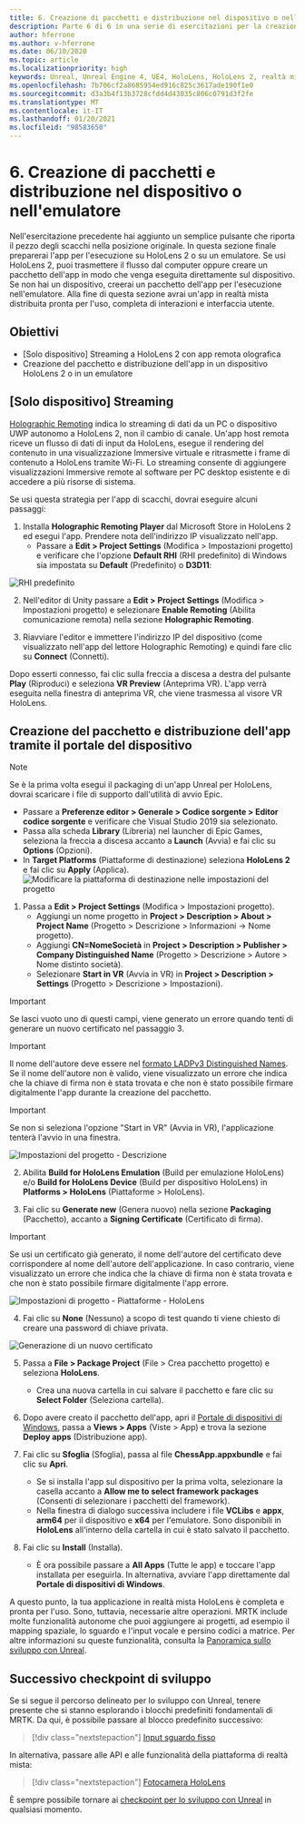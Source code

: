 ```yaml
---
title: 6. Creazione di pacchetti e distribuzione nel dispositivo o nell'emulatore
description: Parte 6 di 6 in una serie di esercitazioni per la creazione di un'app di scacchi con Unreal Engine 4 e il plug-in UX Tools di Mixed Reality Toolkit
author: hferrone
ms.author: v-hferrone
ms.date: 06/10/2020
ms.topic: article
ms.localizationpriority: high
keywords: Unreal, Unreal Engine 4, UE4, HoloLens, HoloLens 2, realtà mista, esercitazione, guida introduttiva, mrtk, uxt, UX Tools, documentazione, visore VR realtà mista, visore VR di windows mixed reality, visore per realtà virtuale
ms.openlocfilehash: 7b706cf2a8685954ed916c825c3617ade190f1e0
ms.sourcegitcommit: d3a3b4f13b3728cfdd4d43035c806c0791d3f2fe
ms.translationtype: MT
ms.contentlocale: it-IT
ms.lasthandoff: 01/20/2021
ms.locfileid: "98583650"
---
```

# <a name="6-packaging--deploying-to-device-or-emulator"></a>6. Creazione di pacchetti e distribuzione nel dispositivo o nell'emulatore

Nell'esercitazione precedente hai aggiunto un semplice pulsante che riporta il pezzo degli scacchi nella posizione originale. In questa sezione finale preparerai l'app per l'esecuzione su HoloLens 2 o su un emulatore. Se usi HoloLens 2, puoi trasmettere il flusso dal computer oppure creare un pacchetto dell'app in modo che venga eseguita direttamente sul dispositivo. Se non hai un dispositivo, creerai un pacchetto dell'app per l'esecuzione nell'emulatore. Alla fine di questa sezione avrai un'app in realtà mista distribuita pronta per l'uso, completa di interazioni e interfaccia utente.

## <a name="objectives"></a>Obiettivi

* [Solo dispositivo] Streaming a HoloLens 2 con app remota olografica
* Creazione del pacchetto e distribuzione dell'app in un dispositivo HoloLens 2 o in un emulatore

## <a name="device-only-streaming"></a>[Solo dispositivo] Streaming

[Holographic Remoting](/windows/mixed-reality/add-holographic-remoting) indica lo streaming di dati da un PC o dispositivo UWP autonomo a HoloLens 2, non il cambio di canale. Un'app host remota riceve un flusso di dati di input da HoloLens, esegue il rendering del contenuto in una visualizzazione Immersive virtuale e ritrasmette i frame di contenuto a HoloLens tramite Wi-Fi. Lo streaming consente di aggiungere visualizzazioni Immersive remote al software per PC desktop esistente e di accedere a più risorse di sistema.

Se usi questa strategia per l'app di scacchi, dovrai eseguire alcuni passaggi:

1.  Installa **Holographic Remoting Player** dal Microsoft Store in HoloLens 2 ed esegui l'app. Prendere nota dell'indirizzo IP visualizzato nell'app.
    * Passare a **Edit > Project Settings** (Modifica > Impostazioni progetto) e verificare che l'opzione **Default RHI** (RHI predefinito) di Windows sia impostata su **Default** (Predefinito) o **D3D11**:

![RHI predefinito](../images/unreal/performance-recommendations-img-09.png)

2.  Nell'editor di Unity passare a **Edit > Project Settings** (Modifica > Impostazioni progetto) e selezionare **Enable Remoting** (Abilita comunicazione remota) nella sezione **Holographic Remoting**.

3.  Riavviare l'editor e immettere l'indirizzo IP del dispositivo (come visualizzato nell'app del lettore Holographic Remoting) e quindi fare clic su **Connect** (Connetti).

Dopo esserti connesso, fai clic sulla freccia a discesa a destra del pulsante **Play** (Riproduci) e seleziona **VR Preview** (Anteprima VR). L'app verrà eseguita nella finestra di anteprima VR, che viene trasmessa al visore VR HoloLens.

## <a name="packaging-and-deploying-the-app-via-device-portal"></a>Creazione del pacchetto e distribuzione dell'app tramite il portale del dispositivo

>[!NOTE]
>Se è la prima volta esegui il packaging di un'app Unreal per HoloLens, dovrai scaricare i file di supporto dall'utilità di avvio Epic.
>- Passare a **Preferenze editor > Generale > Codice sorgente > Editor codice sorgente** e verificare che Visual Studio 2019 sia selezionato.
>- Passa alla scheda **Library** (Libreria) nel launcher di Epic Games, seleziona la freccia a discesa accanto a **Launch** (Avvia) e fai clic su **Options** (Opzioni).
>- In **Target Platforms** (Piattaforme di destinazione) seleziona **HoloLens 2** e fai clic su **Apply** (Applica).
>![Modificare la piattaforma di destinazione nelle impostazioni del progetto](images/unreal-uxt/6-installationoptions.PNG)

1.  Passa a **Edit > Project Settings** (Modifica > Impostazioni progetto).
    * Aggiungi un nome progetto in **Project > Description > About > Project Name** (Progetto > Descrizione > Informazioni -> Nome progetto).
    * Aggiungi **CN=NomeSocietà** in **Project > Description > Publisher > Company Distinguished Name** (Progetto > Descrizione > Autore > Nome distinto società).
    * Selezionare **Start in VR** (Avvia in VR) in **Project > Description > Settings** (Progetto > Descrizione > Impostazioni).

> [!IMPORTANT]
> Se lasci vuoto uno di questi campi, viene generato un errore quando tenti di generare un nuovo certificato nel passaggio 3.

> [!IMPORTANT]
> Il nome dell'autore deve essere nel [formato LADPv3 Distinguished Names](https://www.ietf.org/rfc/rfc2253.txt). Se il nome dell'autore non è valido, viene visualizzato un errore che indica che la chiave di firma non è stata trovata e che non è stato possibile firmare digitalmente l'app durante la creazione del pacchetto.

> [!IMPORTANT]
> Se non si seleziona l'opzione "Start in VR" (Avvia in VR), l'applicazione tenterà l'avvio in una finestra.

![Impostazioni del progetto - Descrizione](images/unreal-uxt/6-cn-new.PNG)

2.  Abilita **Build for HoloLens Emulation** (Build per emulazione HoloLens) e/o **Build for HoloLens Device** (Build per dispositivo HoloLens) in **Platforms > HoloLens** (Piattaforme > HoloLens).

3.  Fai clic su **Generate new** (Genera nuovo) nella sezione **Packaging** (Pacchetto), accanto a **Signing Certificate** (Certificato di firma).

> [!IMPORTANT]
> Se usi un certificato già generato, il nome dell'autore del certificato deve corrispondere al nome dell'autore dell'applicazione. In caso contrario, viene visualizzato un errore che indica che la chiave di firma non è stata trovata e che non è stato possibile firmare digitalmente l'app errore.

![Impostazioni di progetto - Piattaforme - HoloLens](images/unreal-uxt/6-packaging.PNG)

4. Fai clic su **None** (Nessuno) a scopo di test quando ti viene chiesto di creare una password di chiave privata.

![Generazione di un nuovo certificato](images/unreal-uxt/6-private-key-testing.png)

5. Passa a **File > Package Project** (File > Crea pacchetto progetto) e seleziona **HoloLens**.
    * Crea una nuova cartella in cui salvare il pacchetto e fare clic su **Select Folder** (Seleziona cartella).

6.  Dopo avere creato il pacchetto dell'app, apri il [Portale di dispositivi di Windows](/windows/mixed-reality/using-the-windows-device-portal), passa a **Views > Apps** (Viste > App) e trova la sezione **Deploy apps** (Distribuzione app).

7.  Fai clic su **Sfoglia** (Sfoglia), passa al file **ChessApp.appxbundle** e fai clic su **Apri**.

    * Se si installa l'app sul dispositivo per la prima volta, selezionare la casella accanto a **Allow me to select framework packages** (Consenti di selezionare i pacchetti del framework).
    * Nella finestra di dialogo successiva includere i file **VCLibs** e **appx**, **arm64** per il dispositivo e **x64** per l'emulatore. Sono disponibili in **HoloLens** all'interno della cartella in cui è stato salvato il pacchetto.

8.  Fai clic su **Install** (Installa).
    * È ora possibile passare a **All Apps** (Tutte le app) e toccare l'app installata per eseguirla. In alternativa, avviare l'app direttamente dal **Portale di dispositivi di Windows**. 

A questo punto, la tua applicazione in realtà mista HoloLens è completa e pronta per l'uso. Sono, tuttavia, necessarie altre operazioni. MRTK include molte funzionalità autonome che puoi aggiungere ai progetti, ad esempio il mapping spaziale, lo sguardo e l'input vocale e persino codici a matrice. Per altre informazioni su queste funzionalità, consulta la [Panoramica sullo sviluppo con Unreal](/windows/mixed-reality/unreal-development-overview).

## <a name="next-development-checkpoint"></a>Successivo checkpoint di sviluppo

Se si segue il percorso delineato per lo sviluppo con Unreal, tenere presente che si stanno esplorando i blocchi predefiniti fondamentali di MRTK. Da qui, è possibile passare al blocco predefinito successivo:

> [!div class="nextstepaction"]
> [Input sguardo fisso](../unreal-gaze-input.md)

In alternativa, passare alle API e alle funzionalità della piattaforma di realtà mista:

> [!div class="nextstepaction"]
> [Fotocamera HoloLens](../unreal-hololens-camera.md)

È sempre possibile tornare ai [checkpoint per lo sviluppo con Unreal](../unreal-development-overview.md#2-core-building-blocks) in qualsiasi momento.